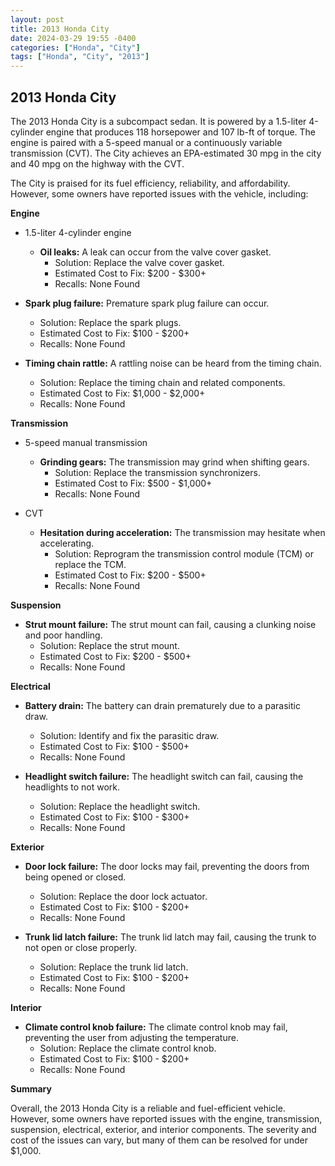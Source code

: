 ```yaml
---
layout: post
title: 2013 Honda City
date: 2024-03-29 19:55 -0400
categories: ["Honda", "City"]
tags: ["Honda", "City", "2013"]
---
```

## 2013 Honda City

The 2013 Honda City is a subcompact sedan. It is powered by a 1.5-liter 4-cylinder engine that produces 118 horsepower and 107 lb-ft of torque. The engine is paired with a 5-speed manual or a continuously variable transmission (CVT). The City achieves an EPA-estimated 30 mpg in the city and 40 mpg on the highway with the CVT.

The City is praised for its fuel efficiency, reliability, and affordability. However, some owners have reported issues with the vehicle, including:

**Engine**

* 1.5-liter 4-cylinder engine

  * **Oil leaks:** A leak can occur from the valve cover gasket.
    * Solution: Replace the valve cover gasket.
    * Estimated Cost to Fix: $200 - $300+
    * Recalls: None Found

* **Spark plug failure:** Premature spark plug failure can occur.
    * Solution: Replace the spark plugs.
    * Estimated Cost to Fix: $100 - $200+
    * Recalls: None Found

* **Timing chain rattle:** A rattling noise can be heard from the timing chain.
    * Solution: Replace the timing chain and related components.
    * Estimated Cost to Fix: $1,000 - $2,000+
    * Recalls: None Found

**Transmission**

* 5-speed manual transmission

  * **Grinding gears:** The transmission may grind when shifting gears.
    * Solution: Replace the transmission synchronizers.
    * Estimated Cost to Fix: $500 - $1,000+
    * Recalls: None Found

* CVT

  * **Hesitation during acceleration:** The transmission may hesitate when accelerating.
    * Solution: Reprogram the transmission control module (TCM) or replace the TCM.
    * Estimated Cost to Fix: $200 - $500+
    * Recalls: None Found

**Suspension**

* **Strut mount failure:** The strut mount can fail, causing a clunking noise and poor handling.
    * Solution: Replace the strut mount.
    * Estimated Cost to Fix: $200 - $500+
    * Recalls: None Found

**Electrical**

* **Battery drain:** The battery can drain prematurely due to a parasitic draw.
    * Solution: Identify and fix the parasitic draw.
    * Estimated Cost to Fix: $100 - $500+
    * Recalls: None Found

* **Headlight switch failure:** The headlight switch can fail, causing the headlights to not work.
    * Solution: Replace the headlight switch.
    * Estimated Cost to Fix: $100 - $300+
    * Recalls: None Found

**Exterior**

* **Door lock failure:** The door locks may fail, preventing the doors from being opened or closed.
    * Solution: Replace the door lock actuator.
    * Estimated Cost to Fix: $100 - $200+
    * Recalls: None Found

* **Trunk lid latch failure:** The trunk lid latch may fail, causing the trunk to not open or close properly.
    * Solution: Replace the trunk lid latch.
    * Estimated Cost to Fix: $100 - $200+
    * Recalls: None Found

**Interior**

* **Climate control knob failure:** The climate control knob may fail, preventing the user from adjusting the temperature.
    * Solution: Replace the climate control knob.
    * Estimated Cost to Fix: $100 - $200+
    * Recalls: None Found


**Summary**

Overall, the 2013 Honda City is a reliable and fuel-efficient vehicle. However, some owners have reported issues with the engine, transmission, suspension, electrical, exterior, and interior components. The severity and cost of the issues can vary, but many of them can be resolved for under $1,000.
